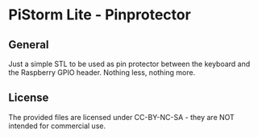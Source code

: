 # PiStorm Lite - Pinprotector



## General

Just a simple STL to be used as pin protector between the keyboard and the Raspberry GPIO header. Nothing less, nothing more.



## License

The provided files are licensed under CC-BY-NC-SA - they are NOT intended for commercial use.

